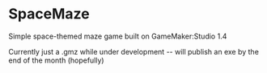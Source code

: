 # SpaceMaze
Simple space-themed maze game built on GameMaker:Studio 1.4

Currently just a .gmz while under development -- will publish an exe by the end of the month (hopefully)
